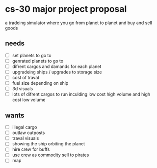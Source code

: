 # cs-30 major project proposal

a tradeing simulator where you go from planet to planet and buy and sell goods

## needs
- [ ] set planets to go to
- [ ] genrated planets to go to 
- [ ] difrent cargos and damands for each planet
- [ ] upgradeing ships / upgrades to storage size
- [ ] cost of traval 
- [ ] fuel size depending on ship
- [ ] 3d visuals 
- [ ] lots of difrent cargos to run inculding low cost high volume and high cost low volume

## wants
- [ ] illegal cargo
- [ ] outlaw outposts
- [ ] traval visuals
- [ ] showing the ship orbiting the planet
- [ ] hire crew for buffs
- [ ] use crew as commodity sell to pirates
- [ ] map
